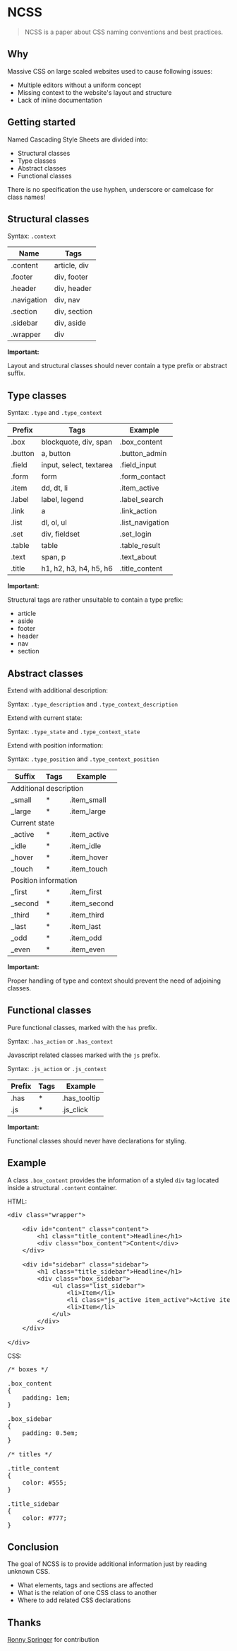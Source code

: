 NCSS
====

> NCSS is a paper about CSS naming conventions and best practices.


Why
---

Massive CSS on large scaled websites used to cause following issues:

- Multiple editors without a uniform concept
- Missing context to the website's layout and structure
- Lack of inline documentation


Getting started
---------------

Named Cascading Style Sheets are divided into:

- Structural classes
- Type classes
- Abstract classes
- Functional classes

There is no specification the use hyphen, underscore or camelcase for class names!


Structural classes
------------------

Syntax: <code>.context</code>

<table>
	<thead>
		<tr>
			<th>Name</th>
			<th>Tags</th>
		</tr>
	</thead>
	<tbody>
		<tr>
			<td>.content</td>
			<td>article, div</td>
		</tr>
		<tr>
			<td>.footer</td>
			<td>div, footer</td>
		</tr>
		<tr>
			<td>.header</td>
			<td>div, header</td>
		</tr>
		<tr>
			<td>.navigation</td>
			<td>div, nav</td>
		</tr>
		<tr>
			<td>.section</td>
			<td>div, section</td>
		</tr>
		<tr>
			<td>.sidebar</td>
			<td>div, aside</td>
		</tr>
		<tr>
			<td>.wrapper</td>
			<td>div</td>
		</tr>
	</tbody>
</table>

<strong>Important:</strong>

Layout and structural classes should never contain a type prefix or abstract suffix.


Type classes
------------

Syntax: <code>.type</code> and <code>.type&#95;context</code>

<table>
	<thead>
		<tr>
			<th>Prefix</th>
			<th>Tags</th>
			<th>Example</th>
		</tr>
	</thead>
	<tbody>
		<tr>
			<td>.box</td>
			<td>blockquote, div, span</td>
			<td>.box_content</td>
		</tr>
		<tr>
			<td>.button</td>
			<td>a, button</td>
			<td>.button_admin</td>
		</tr>
		<tr>
			<td>.field</td>
			<td>input, select, textarea</td>
			<td>.field_input</td>
		</tr>
		<tr>
			<td>.form</td>
			<td>form</td>
			<td>.form_contact</td>
		</tr>
		<tr>
			<td>.item</td>
			<td>dd, dt, li</td>
			<td>.item_active</td>
		</tr>
		<tr>
			<td>.label</td>
			<td>label, legend</td>
			<td>.label_search</td>
		</tr>
		<tr>
			<td>.link</td>
			<td>a</td>
			<td>.link_action</td>
		</tr>
		<tr>
			<td>.list</td>
			<td>dl, ol, ul</td>
			<td>.list_navigation</td>
		</tr>
		<tr>
			<td>.set</td>
			<td>div, fieldset</td>
			<td>.set_login</td>
		</tr>
		<tr>
			<td>.table</td>
			<td>table</td>
			<td>.table_result</td>
		</tr>
		<tr>
			<td>.text</td>
			<td>span, p</td>
			<td>.text_about</td>
		</tr>
		<tr>
			<td>.title</td>
			<td>h1, h2, h3, h4, h5, h6</td>
			<td>.title_content</td>
		</tr>
	</tbody>
</table>

<strong>Important:</strong>

Structural tags are rather unsuitable to contain a type prefix:

- article
- aside
- footer
- header
- nav
- section


Abstract classes
----------------

Extend with additional description:

Syntax: <code>.type&#95;description</code> and <code>.type&#95;context&#95;description</code>

Extend with current state:

Syntax: <code>.type&#95;state</code> and <code>.type&#95;context&#95;state</code>

Extend with position information:

Syntax: <code>.type&#95;position</code> and <code>.type&#95;context&#95;position</code>

<table>
	<thead>
		<tr>
			<th>Suffix</th>
			<th>Tags</th>
			<th>Example</th>
		</tr>
	</thead>
	<tbody>
		<tr>
			<td colspan="3">Additional description</td>
		</tr>
		<tr>
			<td>_small</td>
			<td>*</td>
			<td>.item_small</td>
		</tr>
		<tr>
			<td>_large</td>
			<td>*</td>
			<td>.item_large</td>
		</tr>
		<tr>
			<td colspan="3">Current state</td>
		</tr>
		<tr>
			<td>_active</td>
			<td>*</td>
			<td>.item_active</td>
		</tr>
		<tr>
			<td>_idle</td>
			<td>*</td>
			<td>.item_idle</td>
		</tr>
		<tr>
			<td>_hover</td>
			<td>*</td>
			<td>.item_hover</td>
		</tr>
		<tr>
			<td>_touch</td>
			<td>*</td>
			<td>.item_touch</td>
		</tr>
		<tr>
			<td colspan="3">Position information</td>
		</tr>
		<tr>
			<td>_first</td>
			<td>*</td>
			<td>.item_first</td>
		</tr>
		<tr>
			<td>_second</td>
			<td>*</td>
			<td>.item_second</td>
		</tr>
		<tr>
			<td>_third</td>
			<td>*</td>
			<td>.item_third</td>
		</tr>
		<tr>
			<td>_last</td>
			<td>*</td>
			<td>.item_last</td>
		</tr>
		<tr>
			<td>_odd</td>
			<td>*</td>
			<td>.item_odd</td>
		</tr>
		<tr>
			<td>_even</td>
			<td>*</td>
			<td>.item_even</td>
		</tr>
	</tbody>
</table>

<strong>Important:</strong>

Proper handling of type and context should prevent the need of adjoining classes.


Functional classes
------------------

Pure functional classes, marked with the <code>has</code> prefix.

Syntax: <code>.has&#95;action</code> or <code>.has&#95;context</code>

Javascript related classes marked with the <code>js</code> prefix.

Syntax: <code>.js&#95;action</code> or <code>.js&#95;context</code>

<table>
	<thead>
		<tr>
			<th>Prefix</th>
			<th>Tags</th>
			<th>Example</th>
		</tr>
	</thead>
	<tbody>
		<tr>
			<td>.has</td>
			<td>*</td>
			<td>.has_tooltip</td>
		</tr>
		<tr>
			<td>.js</td>
			<td>*</td>
			<td>.js_click</td>
		</tr>
	</tbody>
</table>

<strong>Important:</strong>

Functional classes should never have declarations for styling.


Example
-------

A class <code>.box&#95;content</code> provides the information of a styled <code>div</code> tag located inside a structural <code>.content</code> container.


HTML:

<pre>
&lt;div class="wrapper"&gt;

	&lt;div id="content" class="content"&gt;
		&lt;h1 class="title_content"&gt;Headline&lt;/h1&gt;
		&lt;div class="box_content"&gt;Content&lt;/div&gt;
	&lt;/div&gt;

	&lt;div id="sidebar" class="sidebar"&gt;
		&lt;h1 class="title_sidebar"&gt;Headline&lt;/h1&gt;
		&lt;div class="box_sidebar"&gt;
			&lt;ul class="list_sidebar"&gt;
				&lt;li&gt;Item&lt;/li&gt;
				&lt;li class="js_active item_active"&gt;Active item&lt;/li&gt;
				&lt;li&gt;Item&lt;/li&gt;
			&lt;/ul&gt;
		&lt;/div&gt;
	&lt;/div&gt;

&lt;/div&gt;
</pre>

CSS:

<pre>
/* boxes */

.box_content
{
	padding: 1em;
}

.box_sidebar
{
	padding: 0.5em;
}

/* titles */

.title_content
{
	color: #555;
}

.title_sidebar
{
	color: #777;
}
</pre>


Conclusion
----------

The goal of NCSS is to provide additional information just by reading unknown CSS.

- What elements, tags and sections are affected
- What is the relation of one CSS class to another
- Where to add related CSS declarations


Thanks
------

[Ronny Springer](https://github.com/ronny-springer) for contribution
